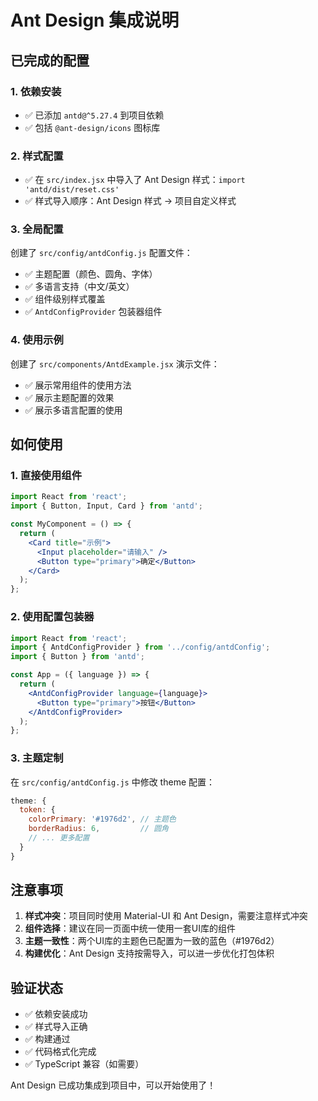 # Ant Design 集成说明

## 已完成的配置

### 1. 依赖安装
- ✅ 已添加 `antd@^5.27.4` 到项目依赖
- ✅ 包括 `@ant-design/icons` 图标库

### 2. 样式配置
- ✅ 在 `src/index.jsx` 中导入了 Ant Design 样式：`import 'antd/dist/reset.css'`
- ✅ 样式导入顺序：Ant Design 样式 → 项目自定义样式

### 3. 全局配置
创建了 `src/config/antdConfig.js` 配置文件：
- ✅ 主题配置（颜色、圆角、字体）
- ✅ 多语言支持（中文/英文）
- ✅ 组件级别样式覆盖
- ✅ `AntdConfigProvider` 包装器组件

### 4. 使用示例
创建了 `src/components/AntdExample.jsx` 演示文件：
- ✅ 展示常用组件的使用方法
- ✅ 展示主题配置的效果
- ✅ 展示多语言配置的使用

## 如何使用

### 1. 直接使用组件
```jsx
import React from 'react';
import { Button, Input, Card } from 'antd';

const MyComponent = () => {
  return (
    <Card title="示例">
      <Input placeholder="请输入" />
      <Button type="primary">确定</Button>
    </Card>
  );
};
```

### 2. 使用配置包装器
```jsx
import React from 'react';
import { AntdConfigProvider } from '../config/antdConfig';
import { Button } from 'antd';

const App = ({ language }) => {
  return (
    <AntdConfigProvider language={language}>
      <Button type="primary">按钮</Button>
    </AntdConfigProvider>
  );
};
```

### 3. 主题定制
在 `src/config/antdConfig.js` 中修改 theme 配置：
```javascript
theme: {
  token: {
    colorPrimary: '#1976d2', // 主题色
    borderRadius: 6,         // 圆角
    // ... 更多配置
  }
}
```

## 注意事项

1. **样式冲突**：项目同时使用 Material-UI 和 Ant Design，需要注意样式冲突
2. **组件选择**：建议在同一页面中统一使用一套UI库的组件
3. **主题一致性**：两个UI库的主题色已配置为一致的蓝色（#1976d2）
4. **构建优化**：Ant Design 支持按需导入，可以进一步优化打包体积

## 验证状态
- ✅ 依赖安装成功
- ✅ 样式导入正确
- ✅ 构建通过
- ✅ 代码格式化完成
- ✅ TypeScript 兼容（如需要）

Ant Design 已成功集成到项目中，可以开始使用了！